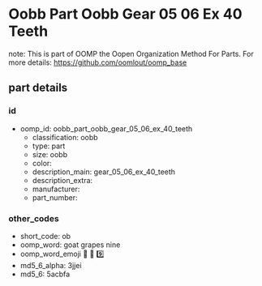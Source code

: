 # Oobb Part Oobb Gear 05 06 Ex 40 Teeth  

note: This is part of OOMP the Oopen Organization Method For Parts. For more details: https://github.com/oomlout/oomp_base

##  part details





### id
* oomp_id: oobb_part_oobb_gear_05_06_ex_40_teeth
  * classification: oobb
  * type: part
  * size: oobb
  * color: 
  * description_main: gear_05_06_ex_40_teeth
  * description_extra: 
  * manufacturer: 
  * part_number: 

### other_codes
* short_code: ob
* oomp_word: goat grapes nine
* oomp_word_emoji :goat: :grapes: :nine:
* md5_6_alpha: 3jjei
* md5_6: 5acbfa